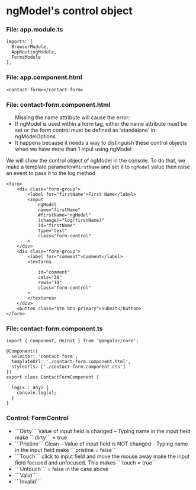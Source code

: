 # ngModel's control object

### File: app.module.ts
```
imports: [
  BrowserModule,
  AppRoutingModule,
  FormsModule
],
```

### File: app.component.html
```
<contact-form></contact-form>
```
### File: contact-form.component.html
<ul>
  Missing the name attribute will cause the error: 
 <li>If ngModel is used within a form tag, either the name attribute must be set or the form control must be defined as 'standalone' in ngModelOptions</li>
  <li>It happens because it needs a way to distinguish these control objects when we have more than 1 input using ngModel</li>
</ul>

We will show the control object of ngModel in the console. To do that, we make a template parameter```#firstName``` and set it to ```ngModel``` value then raise an event to pass it to the log method <br>

```
<form>
    <div class="form-group">
        <label for="firstName">First Name</label>
        <input
            ngModel 
            name="firstName"
            #firstName="ngModel"
            (change)="log(firstName)"
            id="firstName"
            type="text" 
            class="form-control"
        >
    </div>
    <div class="form-group">
        <label for="comment">Comment</label>
        <textarea 

            id="comment" 
            cols="30" 
            rows="10" 
            class="form-control"
        >
        </textarea>
    </div>
    <button class="btn btn-primary">Submit</button>
</form>

```

### File: contact-form.component.ts 
```
import { Component, OnInit } from '@angular/core';

@Component({
  selector: 'contact-form',
  templateUrl: './contact-form.component.html',
  styleUrls: ['./contact-form.component.css']
})
export class ContactFormComponent {

  log(x : any) {
    console.log(x);
  }
}

```
### Control: FormControl
<ul>  
  <li> ```Dirty```  Value of input field is changed – Typing name in the input field make ```dirty``` = true </li>
  <li> ```Pristine``` Clean – Value of input field is NOT changed - Typing name in the input field make ```pristine = false``` </li>
  <li>```Touch``` click to input field and move the mouse away make the input field focused and unfocused. This makes ```touch = true```</li>
  <li>```Untouch``` = false in the case above</li>
  <li>```Valid```</li>
  <li>```Invalid```</li>
</ul>






